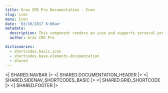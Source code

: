```yaml
---
title: Grav CMS Pro Documentation - Icon
slug: icon
menu: Icon
date: '03/30/2017 6:00am'
metadata:
  description: This component renders an icon and supports serveral providers out of the box: Google, Fontawesome and MDI icons
  author: Grav CMS Pro

dictionaries:
  - shortcodes.basic.icon
  - shortcodes.base-elements-documentation
  - shared
---
```


<| SHARED.NAVBAR |>
<| SHARED.DOCUMENTATION_HEADER |>
<| SHARED.SIDENAV_SHORTCODES_BASIC |>
<| SHARED.GRID_SHORTCODE |>
<| SHARED.FOOTER |>
